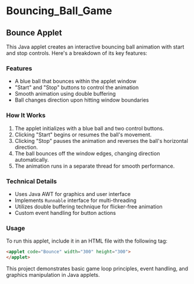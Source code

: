 # Bouncing_Ball_Game

## Bounce Applet

This Java applet creates an interactive bouncing ball animation with start and stop controls. Here's a breakdown of its key features:

### Features

- A blue ball that bounces within the applet window
- "Start" and "Stop" buttons to control the animation
- Smooth animation using double buffering
- Ball changes direction upon hitting window boundaries

### How It Works

1. The applet initializes with a blue ball and two control buttons.
2. Clicking "Start" begins or resumes the ball's movement.
3. Clicking "Stop" pauses the animation and reverses the ball's horizontal direction.
4. The ball bounces off the window edges, changing direction automatically.
5. The animation runs in a separate thread for smooth performance.

### Technical Details

- Uses Java AWT for graphics and user interface
- Implements `Runnable` interface for multi-threading
- Utilizes double buffering technique for flicker-free animation
- Custom event handling for button actions

### Usage

To run this applet, include it in an HTML file with the following tag:

```html
<applet code="Bounce" width="300" height="300">
</applet>
```

This project demonstrates basic game loop principles, event handling, and graphics manipulation in Java applets.
